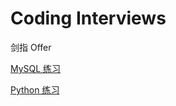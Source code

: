 # Coding Interviews

剑指 Offer

[MySQL 练习](py_lib/mysql_test.sql)

[Python 练习](py_lib/python_test.py)








